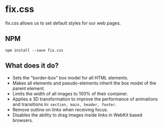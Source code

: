 # fix.css

fix.css allows us to set default styles for our web pages.

## NPM 
```
npm install --save fix.css
```

## What does it do?
- Sets the "border-box" box model for all HTML elements.
- Makes all elements and pseudo-elements inherit the box model of the parent element.
- Limits the width of all images to 100% of their container.
- Applies a 3D transformation to improve the performance of animations and transitions in: `section, main, header, footer`.
- Remove outline on links when receiving focus.
- Disables the ability to drag images inside links in WebKit based browsers.
